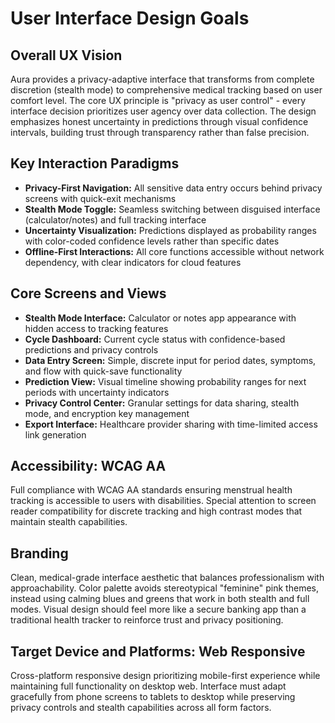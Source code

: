 # User Interface Design Goals

## Overall UX Vision

Aura provides a privacy-adaptive interface that transforms from complete discretion (stealth mode) to comprehensive medical tracking based on user comfort level. The core UX principle is "privacy as user control" - every interface decision prioritizes user agency over data collection. The design emphasizes honest uncertainty in predictions through visual confidence intervals, building trust through transparency rather than false precision.

## Key Interaction Paradigms

- **Privacy-First Navigation:** All sensitive data entry occurs behind privacy screens with quick-exit mechanisms
- **Stealth Mode Toggle:** Seamless switching between disguised interface (calculator/notes) and full tracking interface
- **Uncertainty Visualization:** Predictions displayed as probability ranges with color-coded confidence levels rather than specific dates
- **Offline-First Interactions:** All core functions accessible without network dependency, with clear indicators for cloud features

## Core Screens and Views

- **Stealth Mode Interface:** Calculator or notes app appearance with hidden access to tracking features
- **Cycle Dashboard:** Current cycle status with confidence-based predictions and privacy controls
- **Data Entry Screen:** Simple, discrete input for period dates, symptoms, and flow with quick-save functionality
- **Prediction View:** Visual timeline showing probability ranges for next periods with uncertainty indicators
- **Privacy Control Center:** Granular settings for data sharing, stealth mode, and encryption key management
- **Export Interface:** Healthcare provider sharing with time-limited access link generation

## Accessibility: WCAG AA

Full compliance with WCAG AA standards ensuring menstrual health tracking is accessible to users with disabilities. Special attention to screen reader compatibility for discrete tracking and high contrast modes that maintain stealth capabilities.

## Branding

Clean, medical-grade interface aesthetic that balances professionalism with approachability. Color palette avoids stereotypical "feminine" pink themes, instead using calming blues and greens that work in both stealth and full modes. Visual design should feel more like a secure banking app than a traditional health tracker to reinforce trust and privacy positioning.

## Target Device and Platforms: Web Responsive

Cross-platform responsive design prioritizing mobile-first experience while maintaining full functionality on desktop web. Interface must adapt gracefully from phone screens to tablets to desktop while preserving privacy controls and stealth capabilities across all form factors.
